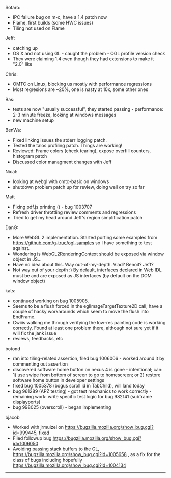 Sotaro:
* IPC failure bug on m-c, have a 1.4 patch now
* Flame, first builds (some HWC issues)
* Tiling not used on Flame

Jeff:
* catching up
* OS X and not using GL - caught the problem - OGL profile version check
* They were claiming 1.4 even though they had extensions to make it "2.0" like

Chris:
* OMTC on Linux, blocking us mostly with performance regressions
* Most regresions are ~20%, one is nasty at 10x, some other ones

Bas:
* tests are now "usually successful", they started passing - performance: 2-3 minute freeze, looking at windows messages
* new machine setup

BenWa:
* Fixed linking issues the stderr logging patch.
* Tested the talos profiling patch. Things are working!
* Reviewed: Frame colors (check tearing), expose overfill counters, histogram patch
* Discussed color managment changes with Jeff

Nical:
* looking at webgl with omtc-basic on windows
* shutdown problem patch up for review, doing well on try so far

Matt
* Fixing pdf.js printing (<canvas>) - bug 1003707
* Refresh driver throttling review comments and regressions
* Tried to get my head around Jeff's region simplification patch

DanG:
* More WebGL 2 implementation. Started porting some examples from https://github.com/g-truc/ogl-samples so I have something to test against.
* Wondering is WebGL2RenderingContext should be exposed via window object in JS…
* Have no idea about this. Way out-of-my-depth. Vlad? Benoit? Jeff?
* Not way out of your depth :) By default, interfaces declared in Web IDL must be and are exposed as JS interfaces (by default on the DOM window object)

kats:
* continued working on bug 1005908.
* Seems to be a flush forced in the eglImageTargetTexture2D call; have a couple of hacky workarounds which seem to move the flush into EndFrame.
* Cwiiis walking me through verifying the low-res painting code is working correctly. Found at least one problem there, although not sure yet if it will fix the jank issue
* reviews, feedbacks, etc

botond
  - ran into tiling-related assertion, filed bug 1006006
         - worked around it by commenting out assertion
  - discovered software home button on nexus 4 is gone
         - intentional; can:
             1) use swipe from bottom of screen to go to homescreen; or
             2) restore software home button in developer settings
  - fixed bug 1005378 (bogus scroll id in TabChild), will land today
  - bug 961289 (APZ testing)
         - got test mechanics to work correctly
         - remaining work: write specific test logic for bug 982141 (subframe displayports)
  - bug 998025 (overscroll)
         - began implementing
 

bjacob
* Worked with jrmuizel on https://bugzilla.mozilla.org/show_bug.cgi?id=999445, fixed
* Filed followup bug https://bugzilla.mozilla.org/show_bug.cgi?id=1006050
* Avoiding passing stack buffers to the GL, https://bugzilla.mozilla.org/show_bug.cgi?id=1005658 , as a fix for the class of bugs including hopefully https://bugzilla.mozilla.org/show_bug.cgi?id=1004134

________________


